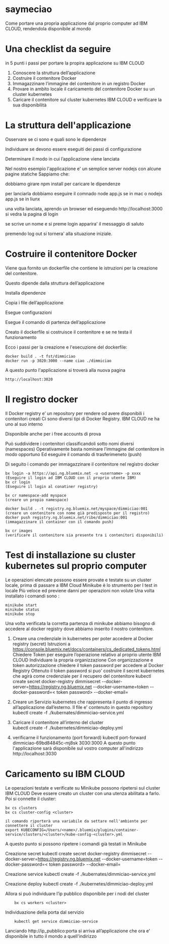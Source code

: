 # saymeciao 
Come portare una propria applicazione dal proprio computer ad IBM CLOUD, rendendola disponibile al mondo

# Una checklist da seguire
in 5 punti i passi per portare la propira applicazione su IBM CLOUD

1) Conoscere la struttura dell’applicazione
2) Costruire il contenitore Docker
3) Immagazzinare l’immagine del contenitore in un registro Docker 
4) Provare in ambito locale il caricamento del contenitore Docker  su un cluster kubernetes
5) Caricare il contenitore sul cluster kubernetes IBM CLOUD e verificare la sua disponibilità


# La struttura dell'applicazione

Osservare se ci sono e quali sono le dipendenze

Individuare se devono essere eseguiti dei passi di configurazione

Determinare il modo in cui l’applicazione viene lanciata

Nel nostro esempio l'applicazione e' un semplice server nodejs con alcune pagine statiche
Sappiamo che:

   dobbiamo girare npm install per caricare le dipendenze

   per lanciarla dobbiamo eseguire il comnado node app.js se in mac o nodejs app.js se in liunx

   una volta lanciata, aprendo un browser ed eseguendo http://localhost:3000 si vedra la pagina di login

   se scrive un nome e si preme login apparira' il messaggio di saluto

   premendo log out si tornera' alla situazione iniziale.

# Costruire il contenitore Docker

Viene qua fornito un dockerfile che contiene le istruzioni per la creazione del contenitore. 

Questo dipende dalla struttura dell’applicazione

Installa dipendenze

Copia i file dell’applicazione

Esegue configurazioni

Esegue il comando di partenza dell’applicazione

Creato il dockerfile si costruisce il contenitore e se ne testa il funzionamento

Ecco i passi per la creazione e l'esecuzione del dockerfile:
    
    docker build . -t fst/dimmiciao
    docker run -p 3020:3000 --name ciao ./dimmiciao
    
A questo punto l'applicazione si troverà alla nuova pagina 
    
    http://localhost:3020

# Il registro docker

Il Docker registry e’ un repository per rendere od avere disponibili i contenitori creati
Ci sono diversi tipi di Docker Registry. IBM CLOUD ne ha uno al suo interno

Disponibile anche per i free accounts di prova

Può suddividere i contenitori classificandoli sotto nomi diversi (namespaces)
Operativamente basta nominare l’immagine del contenitore in modo opportuno
Ed eseguire il comando di trasferimeneto (push)

Di seguito i comando per immagazzinare il contenitore nel registro docker

    bx login -a https://api.ng.bluemix.net -u <username> -p xxxx    (Eseguire il login ad IBM CLOUD con il proprio utente IBM)
    bx cr login                                                     (Eseguire il login al conatiner registry)

    bx cr namespace-add myspace                                     (creare un propio namespace)

    docker build . -t registry.ng.bluemix.net/myspace/dimmiciao:001 (creare un contenitore con nome già predisposto per il registro)
    docker push registry.ng.bluemix.net/ribe/dimmiciao:001          (immagazzinare il container con il comando push)

    bx cr images                                                    (verificare il contenitore sia presente tra i contenitori disponibili)
    
    
# Test di installazione su cluster kubernetes sul proprio computer

Le operazioni elencate possono essere provate e testate su un cluster locale, prima di passare a IBM Cloud
Minikube è lo strumento per I test in locale
Più veloce ed previene danni per operazioni non volute
Una volta installato i comandi sono :
    
    minikube start
    minikube status 
    minikube stop

Una volta verificata la corretta partenza di minikube abbiamo bisogno di accedere al docker registry dove abbiamo inserito il nostro 
contenitore.
1) Creare una credenziale in kubernetes per poter accedere al Docker registry (secret)
Istruzioni a https://console.bluemix.net/docs/containers/cs_dedicated_tokens.html
Chiedere Token per eseguire l’operazione relativo al proprio utente IBM CLOUD
Individuare la propria organizzazione
Con organizzazione e token autorizzazione chiedere il token password per accedere al Docker Registry
Ottenuto il token password si puo' costruire il secret kubernetes che agirà come credenziale per il recupero del contenitore
    kubectl create secret docker-registry dimmisecret --docker-server=https://registry.ng.bluemix.net --docker-username=token --docker-password=< token password> --docker-email=<user-email del login IBMCLOUD>


2) Creare un Servizio kubernetes che rappresenta il punto di ingresso all’applicazione dall’esterno. Il file e' contenuto in questo repository
    kubectl create -f ./kubernates/dimmiciao-service.yml
3) Caricare il contenitore all’interno del cluster  
    kubectl create -f ./kubernetes/dimmiciao-deploy.yml
4) verificarne il funzionamento (port forward)
    kubectl port-forward dimmiciao-69bd84845c-mj8sk 3030:3000
A questo punto l'applicazione sarà disponibile sul vostro computer all'indirizzo http://localhost:3030

# Caricamento su IBM CLOUD

Le operazioni testate e verificate su Minikube possono ripetersi sul cluster IBM CLOUD
Deve essere creato un cluster con una utenza abilitata a farlo.
Poi si connette il cluster:
    
    bx cs clusters
    bx cs cluster-config <cluster>
    
    il comando riporterà una variabile da settare nell'ambiente per connettere il cluster
    export KUBECONFIG=/Users/<name>/.bluemix/plugins/container-service/clusters/<cluster>/kube-config-<cluster>.yml

A questo punto si possono ripetere i comandi già testati in Minikube

Creazione secret            kubectl create secret docker-registry dimmisecret --docker-server=https://registry.ng.bluemix.net --docker-username=token --docker-password=< token password> --docker-email=<user-email del login IBMCLOUD>

Creazione service           kubectl create -f ./kubernates/dimmiciao-service.yml

Creazione deploy            kubectl create -f ./kubernetes/dimmiciao-deploy.yml

Allora si può individuare l’ip pubblico disponibile per i nodi del cluster
        
        bx cs workers <cluster>

Individuazione della porta dal servizio
        
        kubectl get service dimmiciao-service

Lanciando  http://ip_pubblico:porta si arriva all’applicazione che ora e' disponibile in tutto il mondo a quell'indirizzo

